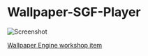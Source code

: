 # Wallpaper-SGF-Player

![Screenshot](https://raw.githubusercontent.com/Emanuel-de-Jong/Wallpaper-SGF-Player/main/preview.png)

[Wallpaper Engine workshop item](https://steamcommunity.com/sharedfiles/filedetails/?id=3160167480)
